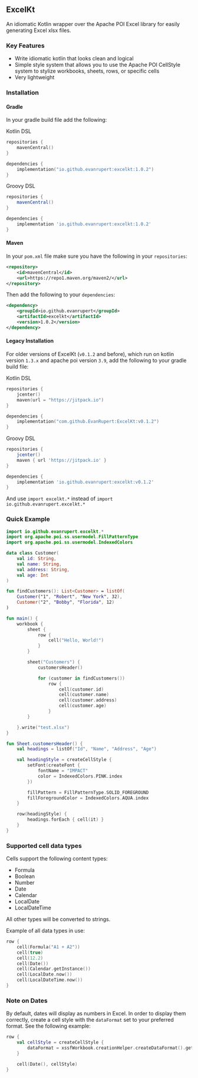 ExcelKt
-
An idiomatic Kotlin wrapper over the Apache POI Excel library for easily generating Excel xlsx files.

### Key Features
- Write idiomatic kotlin that looks clean and logical
- Simple style system that allows you to use the Apache POI CellStyle system to stylize workbooks, sheets, rows, or specific cells
- Very lightweight

### Installation

#### Gradle

In your gradle build file add the following:

Kotlin DSL
```kotlin
repositories {
    mavenCentral()
}

dependencies {
    implementation("io.github.evanrupert:excelkt:1.0.2")
}
```

Groovy DSL
```groovy
repositories {
    mavenCentral()
}

dependencies {
    implementation 'io.github.evanrupert:excelkt:1.0.2'
}
```

#### Maven

In your `pom.xml` file make sure you have the following in your `repositories`:
```xml
<repository>
    <id>mavenCentral</id>
    <url>https://repo1.maven.org/maven2/</url>
</repository>
```

Then add the following to your `dependencies`:
```xml
<dependency>
    <groupId>io.github.evanrupert</groupId>
    <artifactId>excelkt</artifactId>
    <version>1.0.2</version>
</dependency>
```

#### Legacy Installation

For older versions of ExcelKt (`v0.1.2` and before), which run on kotlin version `1.3.x` and apache poi version `3.9`, add the following to your gradle build file:

Kotlin DSL
```kotlin
repositories {
    jcenter()
    maven(url = "https://jitpack.io")
}

dependencies {
    implementation("com.github.EvanRupert:ExcelKt:v0.1.2")
}
```

Groovy DSL
```groovy
repositories {
    jcenter()
    maven { url 'https://jitpack.io' }
}

dependencies {
    implementation 'io.github.evanrupert:excelkt:v0.1.2'
}
```

And use `import excelkt.*` instead of `import io.github.evanrupert.excelkt.*`

### Quick Example
```kotlin
import io.github.evanrupert.excelkt.*
import org.apache.poi.ss.usermodel.FillPatternType
import org.apache.poi.ss.usermodel.IndexedColors

data class Customer(
    val id: String,
    val name: String,
    val address: String,
    val age: Int
)

fun findCustomers(): List<Customer> = listOf(
    Customer("1", "Robert", "New York", 32),
    Customer("2", "Bobby", "Florida", 12)
)

fun main() {
    workbook {
        sheet {
            row {
                cell("Hello, World!")
            }
        }

        sheet("Customers") {
            customersHeader()

            for (customer in findCustomers())
                row {
                    cell(customer.id)
                    cell(customer.name)
                    cell(customer.address)
                    cell(customer.age)
                }
        }

    }.write("test.xlsx")
}

fun Sheet.customersHeader() {
    val headings = listOf("Id", "Name", "Address", "Age")

    val headingStyle = createCellStyle {
        setFont(createFont {
            fontName = "IMPACT"
            color = IndexedColors.PINK.index
        })

        fillPattern = FillPatternType.SOLID_FOREGROUND
        fillForegroundColor = IndexedColors.AQUA.index
    }

    row(headingStyle) {
        headings.forEach { cell(it) }
    }
}
```
### Supported cell data types
Cells support the following content types:
- Formula
- Boolean
- Number
- Date
- Calendar
- LocalDate
- LocalDateTime

All other types will be converted to strings.

Example of all data types in use:
```kotlin
row {
    cell(Formula("A1 + A2"))
    cell(true)
    cell(12.2)
    cell(Date())
    cell(Calendar.getInstance())
    cell(LocalDate.now())
    cell(LocalDateTime.now())
}
```

### Note on Dates
By default, dates will display as numbers in Excel.  In order to display them correctly, create a cell style with the `dataFormat` set to your preferred format.  See the following example:
```kotlin
row {
    val cellStyle = createCellStyle {
        dataFormat = xssfWorkbook.creationHelper.createDataFormat().getFormat("m/d/yy h:mm")
    }

    cell(Date(), cellStyle)
}
```
